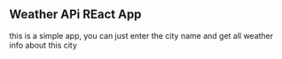 ## Weather APi REact App
this is a simple app, you can just enter the city name and get all weather info about this city